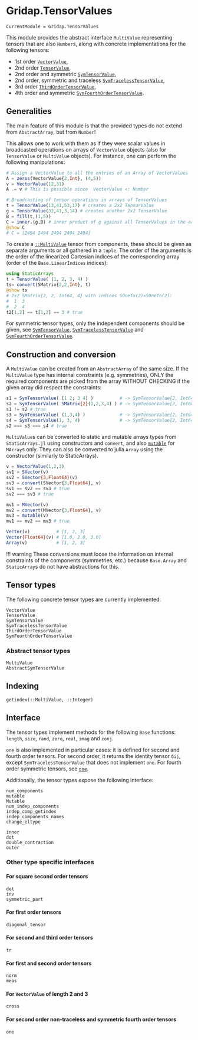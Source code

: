 # Gridap.TensorValues

```@meta
CurrentModule = Gridap.TensorValues
```

This module provides the abstract interface `MultiValue` representing tensors
that are also `Number`s, along with concrete implementations for the following
tensors:
- 1st order [`VectorValue`](@ref),
- 2nd order [`TensorValue`](@ref),
- 2nd order and symmetric [`SymTensorValue`](@ref),
- 2nd order, symmetric and traceless [`SymTracelessTensorValue`](@ref),
- 3rd order [`ThirdOrderTensorValue`](@ref),
- 4th order and symmetric [`SymFourthOrderTensorValue`](@ref).

## Generalities

The main feature of this module is that the provided types do not extend from `AbstractArray`, but from `Number`!

This allows one to work with them as if they were scalar values in broadcasted operations on arrays of `VectorValue` objects (also for `TensorValue` or `MultiValue` objects). For instance, one can perform the following manipulations:
```julia
# Assign a VectorValue to all the entries of an Array of VectorValues
A = zeros(VectorValue{2,Int}, (4,5))
v = VectorValue(12,31)
A .= v # This is possible since  VectorValue <: Number

# Broadcasting of tensor operations in arrays of TensorValues
t = TensorValue(13,41,53,17) # creates a 2x2 TensorValue
g = TensorValue(32,41,3,14) # creates another 2x2 TensorValue
B = fill(t,(1,5))
C = inner.(g,B) # inner product of g against all TensorValues in the array B
@show C
# C = [2494 2494 2494 2494 2494]
```

To create a [`::MultiValue`](@ref) tensor from components, these should be given
as separate arguments or all gathered in a `tuple`. The order of the arguments
is the order of the linearized Cartesian indices of the corresponding array
(order of the `Base.LinearIndices` indices):
```julia
using StaticArrays
t = TensorValue( (1, 2, 3, 4) )
ts= convert(SMatrix{2,2,Int}, t)
@show ts
# 2×2 SMatrix{2, 2, Int64, 4} with indices SOneTo(2)×SOneTo(2):
#  1  3
#  2  4
t2[1,2] == t[1,2] == 3 # true
```
For symmetric tensor types, only the independent components should be given, see
[`SymTensorValue`](@ref), [`SymTracelessTensorValue`](@ref) and [`SymFourthOrderTensorValue`](@ref).

## Construction and conversion

A `MultiValue` can be created from an `AbstractArray` of the same size. If the
`MultiValue` type has internal constraints (e.g. symmetries), ONLY the required
components are picked from the array WITHOUT CHECKING if the given array
did respect the constraints:
```julia
s1 = SymTensorValue( [1 2; 3 4] )          # -> SymTensorValue{2, Int64, 3}(1, 2, 4)
s2 = SymTensorValue( SMatrix{2}(1,2,3,4) ) # -> SymTensorValue{2, Int64, 3}(1, 3, 4)
s1 != s2 # true
s3 = SymTensorValue( (1,3,4) )             # -> SymTensorValue{2, Int64, 3}(1, 3, 4)
s4 = SymTensorValue(1, 3, 4)               # -> SymTensorValue{2, Int64, 3}(1, 3, 4)
s2 === s3 === s4 # true
```

`MultiValue`s can be converted to static and mutable arrays types from
`StaticArrays.jl` using constructors and `convert`, and also [`mutable`](@ref) for
`MArray`s only. They can also be converted to julia `Array` using the
constructor (similarly to StaticArrays).

```julia
v = VectorValue(1,2,3)
sv1 = SVector(v)
sv2 = SVector{3,Float64}(v)
sv3 = convert(SVector{3,Float64}, v)
sv1 == sv2 == sv3 # true
sv2 === sv3 # true

mv1 = MVector(v)
mv2 = convert(MVector{3,Float64}, v)
mv3 = mutable(v)
mv1 == mv2 == mv3 # true

Vector(v)          # [1, 2, 3]
Vector{Float64}(v) # [1.0, 2.0, 3.0]
Array(v)           # [1, 2, 3]
```

!!! warning
    These conversions must loose the information on internal constraints of the
    components (symmetries, etc.) because `Base.Array` and `StaticArray`s do not
    have abstractions for this.

## Tensor types

The following concrete tensor types are currently implemented:

```@docs
VectorValue
TensorValue
SymTensorValue
SymTracelessTensorValue
ThirdOrderTensorValue
SymFourthOrderTensorValue
```

### Abstract tensor types

```@docs
MultiValue
AbstractSymTensorValue
```

## Indexing

```@docs
getindex(::MultiValue, ::Integer)
```

## Interface

The tensor types implement methods for the following `Base` functions:
`length`, `size`, `rand`, `zero`, `real`, `imag` and `conj`.

`one` is also implemented in particular cases: it is defined for second
and fourth order tensors. For second order, it returns the identity tensor `δij`,
except `SymTracelessTensorValue` that does not implement `one`. For fourth
order symmetric tensors, see [`one`](@ref).

Additionally, the tensor types expose the following interface:

```@docs
num_components
mutable
Mutable
num_indep_components
indep_comp_getindex
indep_components_names
change_eltype

inner
dot
double_contraction
outer
```

### Other type specific interfaces

#### For square second order tensors

```@docs
det
inv
symmetric_part
```

#### For first order tensors

```@docs
diagonal_tensor
```

#### For second and third order tensors

```@docs
tr
```

#### For first and second order tensors

```@docs
norm
meas
```

#### For `VectorValue` of length 2 and 3

```@docs
cross
```

#### For second order non-traceless and symmetric fourth order tensors

```@docs
one
```

